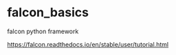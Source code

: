 # falcon_basics
falcon python framework

https://falcon.readthedocs.io/en/stable/user/tutorial.html
